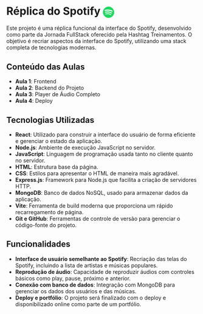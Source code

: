 # Réplica do Spotify <img src="frontend\src\assets\logo\spotify-logo.png" width="30" align="center">

Este projeto é uma réplica funcional da interface do Spotify, desenvolvido como parte da Jornada FullStack oferecido pela Hashtag Treinamentos. O objetivo é recriar aspectos da interface do Spotify, utilizando uma stack completa de tecnologias modernas.


## Conteúdo das Aulas
- **Aula 1**: Frontend
- **Aula 2**: Backend do Projeto
- **Aula 3**: Player de Áudio Completo
- **Aula 4**: Deploy
  

## Tecnologias Utilizadas

- **React**: Utilizado para construir a interface do usuário de forma eficiente e gerenciar o estado da aplicação.
- **Node.js**: Ambiente de execução JavaScript no servidor.
- **JavaScript**: Linguagem de programação usada tanto no cliente quanto no servidor.
- **HTML**: Estrutura base da página.
- **CSS**: Estilos para apresentar o HTML de maneira mais agradável.
- **Express.js**: Framework para Node.js que facilita a criação de servidores HTTP.
- **MongoDB**: Banco de dados NoSQL, usado para armazenar dados da aplicação.
- **Vite**: Ferramenta de build moderna que proporciona um rápido recarregamento de página.
- **Git e GitHub**: Ferramentas de controle de versão para gerenciar o código-fonte do projeto.

## Funcionalidades

- **Interface de usuário semelhante ao Spotify**: Recriação das telas do Spotify, incluindo a lista de artistas e músicas populares.
- **Reprodução de áudio**: Capacidade de reproduzir áudios com controles básicos como play, pause, próximo e anterior.
- **Conexão com banco de dados**: Integração com MongoDB para gerenciar os dados dos usuários e das músicas.
- **Deploy e portfólio**: O projeto será finalizado com o deploy e disponibilizado online como parte de um portfólio.
